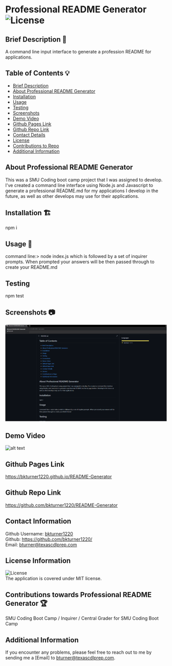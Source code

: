 # Professional README Generator ![License](https://img.shields.io/badge/License-MIT-blue)

## Brief Description 📖<a name='description'></a>

A command line input interface to generate a profession README for applications.

## Table of Contents 💡

- [Brief Description](#description)
- [About Professional README Generator](#about)
- [Installation](#install)
- [Usage](#usage)
- [Testing](#test)
- [Screenshots](#screenshots)
- [Demo Video](#demo)
- [Github Pages Link](#pages)
- [Github Repo Link](#repo)
- [Contact Details](#contact)
- [License](#license)
- [Contributions to Repo](#contributions)
- [Additional Information](#info)

## About Professional README Generator <a name='about'></a>

This was a SMU Coding boot camp project that I was assigned to develop. I've created a command line interface using Node.js and Javascript to generate a professional README.md for my applications I develop in the future, as well as other develops may use for their applications.

## Installation 🏗️<a name='install'></a>

npm i

## Usage 📝<a name='usage'></a>

command line:> node index.js which is followed by a set of inquirer prompts. When prompted your answers will be then passed through to create your README.md

## Testing <a name='test'></a>

npm test

## Screenshots 📷<a name='screenshots'></a>

![alt text](./assets/Screenshot-README.png)

## Demo Video <a name='demo'></a>

![alt text](./assets/Demovid-README.gif)

## Github Pages Link <a name='pages'></a>

<a href="https://bkturner1220.github.io/README-Generator" target="_blank">https://bkturner1220.github.io/README-Generator</a>

## Github Repo Link <a name='repo'></a>

<a href="https://github.com/bkturner1220/README-Generator" target="_blank">https://github.com/bkturner1220/README-Generator</a>

## Contact Information <a name='contact'></a>

Github Username: [bkturner1220](https://github.com/bkturner1220/)<br>
Github: <a href="https://github.com/bkturner1220/">https://github.com/bkturner1220/</a><br>
Email: <a href="mailto:bturner@texascdlprep.com">bturner@texascdlprep.com</a>

## License Information <a name='license'></a>

![License](https://img.shields.io/badge/License-MIT-blue)<br>
The application is covered under MIT license.

## Contributions towards Professional README Generator 🏆<a name='contributions'></a>

SMU Coding Boot Camp / Inquirer / Central Grader for SMU Coding Boot Camp

## Additional Information <a name='info'></a>

If you encounter any problems, please feel free to reach out to me by sending me a [Email] to <a href="mailto:bturner@texascdlprep.com">bturner@texascdlprep.com</a>.
